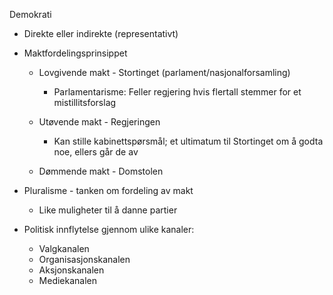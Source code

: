 Demokrati

- Direkte eller indirekte (representativt)
- Maktfordelingsprinsippet
    
    - Lovgivende makt - Stortinget (parlament/nasjonalforsamling)
        
        - Parlamentarisme: Feller regjering hvis flertall stemmer for et mistillitsforslag
          
        
    - Utøvende makt - Regjeringen
        
        - Kan stille kabinettspørsmål; et ultimatum til Stortinget om å godta noe, ellers går de av
    - Dømmende makt - Domstolen
- Pluralisme - tanken om fordeling av makt
    
    - Like muligheter til å danne partier
- Politisk innflytelse gjennom ulike kanaler:
    
    - Valgkanalen
    - Organisasjonskanalen
    - Aksjonskanalen
    - Mediekanalen
